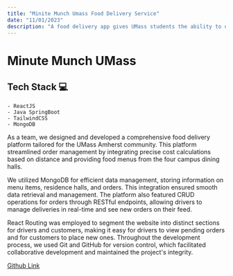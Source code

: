 ```yaml
---
title: "Minite Munch Umass Food Delivery Service"
date: "11/01/2023"
description: "A food delivery app gives UMass students the ability to order food or 'munchies' from the dining halls."
---
```


<h1 class="blog-titles">Minute Munch UMass</h1>


## Tech Stack 💻
    - ReactJS
    - Java SpringBoot
    - TailwindCSS
    - MongoDB

As a team, we designed and developed a comprehensive food delivery platform tailored for the UMass Amherst community. This platform streamlined order management by integrating precise cost calculations based on distance and providing food menus from the four campus dining halls.

We utilized MongoDB for efficient data management, storing information on menu items, residence halls, and orders. This integration ensured smooth data retrieval and management. The platform also featured CRUD operations for orders through RESTful endpoints, allowing drivers to manage deliveries in real-time and see new orders on their feed.

React Routing was employed to segment the website into distinct sections for drivers and customers, making it easy for drivers to view pending orders and for customers to place new ones. Throughout the development process, we used Git and GitHub for version control, which facilitated collaborative development and maintained the project's integrity.

<a href="https://github.com/Amandinh0/MinuteMunch" target="_blank">Github Link</a>